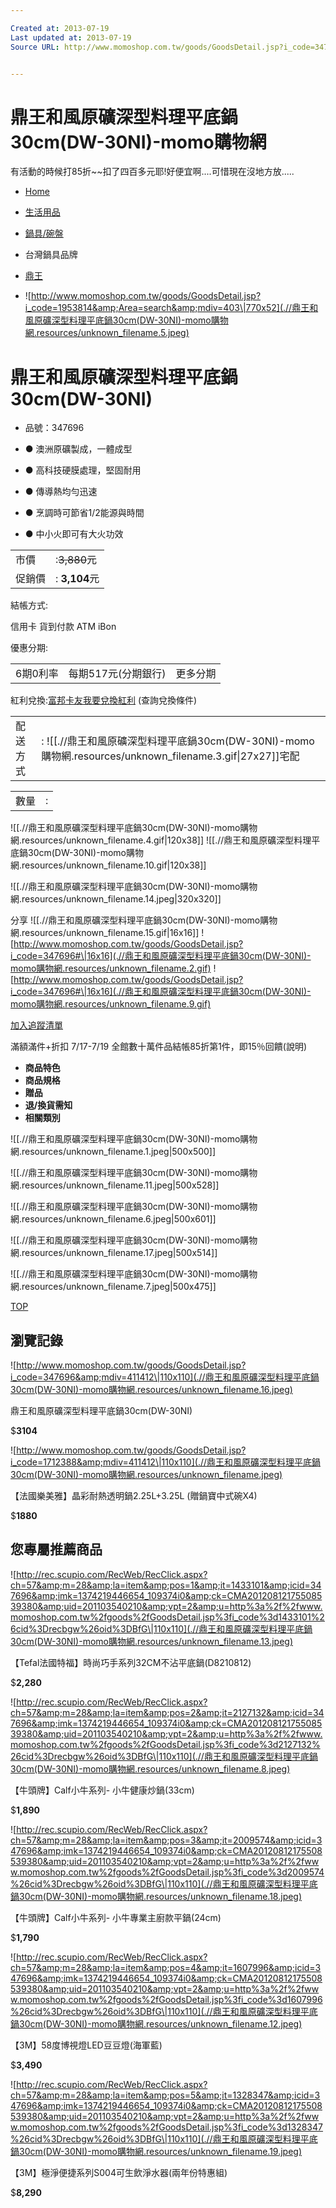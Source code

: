 ```yaml
---

Created at: 2013-07-19
Last updated at: 2013-07-19
Source URL: http://www.momoshop.com.tw/goods/GoodsDetail.jsp?i_code=347696


---
```


# 鼎王和風原礦深型料理平底鍋30cm(DW-30NI)-momo購物網


有活動的時候打85折~~扣了四百多元耶!好便宜啊....可惜現在沒地方放.....

* [Home](http://www.momoshop.com.tw/)

* [生活用品](http://www.momoshop.com.tw/category/LgrpCategory.jsp?l_code=1799900000&amp;FTOOTH=17)
* [鍋具/碗盤](http://www.momoshop.com.tw/category/LgrpCategory.jsp?l_code=1716800000)
* 台灣鍋具品牌
* [鼎王](http://www.momoshop.com.tw/category/DgrpCategory.jsp?d_code=1716803028)

* ![http://www.momoshop.com.tw/goods/GoodsDetail.jsp?i_code=1953814&amp;Area=search&amp;mdiv=403\|770x52](.//鼎王和風原礦深型料理平底鍋30cm(DW-30NI)-momo購物網.resources/unknown_filename.5.jpeg)

# 鼎王和風原礦深型料理平底鍋30cm(DW-30NI)

* 品號：347696

* ● 澳洲原礦製成，一體成型
* ● 高科技硬膜處理，堅固耐用
* ● 傳導熱均勻迅速
* ● 烹調時可節省1/2能源與時間
* ● 中小火即可有大火功效

|     |     |
| --- | --- |
| 市價  | :~~3,880~~元 |     |     |
| 促銷價 | : **3,104**元 |     |     |

結帳方式:

信用卡
貨到付款
ATM
iBon

優惠分期:

|     |     |     |
| --- | --- | --- |
| 6期0利率 | 每期517元(分期銀行) | 更多分期 |

紅利兌換:[富邦卡友我要兌換紅利](http://www.momoshop.com.tw/goods/GoodsDetail.jsp?i_code=347696#) (查詢兌換條件)

|     |     |
| --- | --- |
| 配送方式 | : ![[.//鼎王和風原礦深型料理平底鍋30cm(DW-30NI)-momo購物網.resources/unknown_filename.3.gif\\|27x27]]宅配 |

|     |     |
| --- | --- |
| 數量  | :   |

![[.//鼎王和風原礦深型料理平底鍋30cm(DW-30NI)-momo購物網.resources/unknown_filename.4.gif|120x38]]
![[.//鼎王和風原礦深型料理平底鍋30cm(DW-30NI)-momo購物網.resources/unknown_filename.10.gif|120x38]]

![[.//鼎王和風原礦深型料理平底鍋30cm(DW-30NI)-momo購物網.resources/unknown_filename.14.jpeg\|320x320]]

分享
![[.//鼎王和風原礦深型料理平底鍋30cm(DW-30NI)-momo購物網.resources/unknown_filename.15.gif|16x16]]
![http://www.momoshop.com.tw/goods/GoodsDetail.jsp?i_code=347696#\|16x16](.//鼎王和風原礦深型料理平底鍋30cm(DW-30NI)-momo購物網.resources/unknown_filename.2.gif)
![http://www.momoshop.com.tw/goods/GoodsDetail.jsp?i_code=347696#\|16x16](.//鼎王和風原礦深型料理平底鍋30cm(DW-30NI)-momo購物網.resources/unknown_filename.9.gif)

[加入追蹤清單](http://www.momoshop.com.tw/goods/GoodsDetail.jsp?i_code=347696#)

滿額滿件+折扣
7/17-7/19 全館數十萬件品結帳85折第1件，即15％回饋(說明)

* ****商品特色****
* **商品規格**
* **贈品**
* **退/換貨需知**
* **相關類別**

![[.//鼎王和風原礦深型料理平底鍋30cm(DW-30NI)-momo購物網.resources/unknown_filename.1.jpeg\|500x500]]

![[.//鼎王和風原礦深型料理平底鍋30cm(DW-30NI)-momo購物網.resources/unknown_filename.11.jpeg\|500x528]]

![[.//鼎王和風原礦深型料理平底鍋30cm(DW-30NI)-momo購物網.resources/unknown_filename.6.jpeg\|500x601]]

![[.//鼎王和風原礦深型料理平底鍋30cm(DW-30NI)-momo購物網.resources/unknown_filename.17.jpeg\|500x514]]

![[.//鼎王和風原礦深型料理平底鍋30cm(DW-30NI)-momo購物網.resources/unknown_filename.7.jpeg\|500x475]]

[TOP](http://www.momoshop.com.tw/goods/GoodsDetail.jsp?i_code=347696#vendordetail)

## 瀏覽記錄

![http://www.momoshop.com.tw/goods/GoodsDetail.jsp?i_code=347696&amp;mdiv=411412\|110x110](.//鼎王和風原礦深型料理平底鍋30cm(DW-30NI)-momo購物網.resources/unknown_filename.16.jpeg)

鼎王和風原礦深型料理平底鍋30cm(DW-30NI)

$**3104**

![http://www.momoshop.com.tw/goods/GoodsDetail.jsp?i_code=1712388&amp;mdiv=411412\|110x110](.//鼎王和風原礦深型料理平底鍋30cm(DW-30NI)-momo購物網.resources/unknown_filename.jpeg)

【法國樂美雅】晶彩耐熱透明鍋2.25L+3.25L (贈鍋寶中式碗X4)

$**1880**

## 您專屬推薦商品

![http://rec.scupio.com/RecWeb/RecClick.aspx?ch=57&amp;m=28&amp;la=item&amp;pos=1&amp;it=1433101&amp;icid=347696&amp;imk=1374219446654_109374i0&amp;ck=CMA20120812175508539380&amp;uid=201103540210&amp;vpt=2&amp;u=http%3a%2f%2fwww.momoshop.com.tw%2fgoods%2fGoodsDetail.jsp%3fi_code%3d1433101%26cid%3Drecbgw%26oid%3DBfG\|110x110](.//鼎王和風原礦深型料理平底鍋30cm(DW-30NI)-momo購物網.resources/unknown_filename.13.jpeg)

【Tefal法國特福】時尚巧手系列32CM不沾平底鍋(D8210812)

$**2,280**

![http://rec.scupio.com/RecWeb/RecClick.aspx?ch=57&amp;m=28&amp;la=item&amp;pos=2&amp;it=2127132&amp;icid=347696&amp;imk=1374219446654_109374i0&amp;ck=CMA20120812175508539380&amp;uid=201103540210&amp;vpt=2&amp;u=http%3a%2f%2fwww.momoshop.com.tw%2fgoods%2fGoodsDetail.jsp%3fi_code%3d2127132%26cid%3Drecbgw%26oid%3DBfG\|110x110](.//鼎王和風原礦深型料理平底鍋30cm(DW-30NI)-momo購物網.resources/unknown_filename.8.jpeg)

【牛頭牌】Calf小牛系列- 小牛健康炒鍋(33cm)

$**1,890**

![http://rec.scupio.com/RecWeb/RecClick.aspx?ch=57&amp;m=28&amp;la=item&amp;pos=3&amp;it=2009574&amp;icid=347696&amp;imk=1374219446654_109374i0&amp;ck=CMA20120812175508539380&amp;uid=201103540210&amp;vpt=2&amp;u=http%3a%2f%2fwww.momoshop.com.tw%2fgoods%2fGoodsDetail.jsp%3fi_code%3d2009574%26cid%3Drecbgw%26oid%3DBfG\|110x110](.//鼎王和風原礦深型料理平底鍋30cm(DW-30NI)-momo購物網.resources/unknown_filename.18.jpeg)

【牛頭牌】Calf小牛系列- 小牛專業主廚款平鍋(24cm)

$**1,790**

![http://rec.scupio.com/RecWeb/RecClick.aspx?ch=57&amp;m=28&amp;la=item&amp;pos=4&amp;it=1607996&amp;icid=347696&amp;imk=1374219446654_109374i0&amp;ck=CMA20120812175508539380&amp;uid=201103540210&amp;vpt=2&amp;u=http%3a%2f%2fwww.momoshop.com.tw%2fgoods%2fGoodsDetail.jsp%3fi_code%3d1607996%26cid%3Drecbgw%26oid%3DBfG\|110x110](.//鼎王和風原礦深型料理平底鍋30cm(DW-30NI)-momo購物網.resources/unknown_filename.12.jpeg)

【3M】58度博視燈LED豆豆燈(海軍藍)

$**3,490**

![http://rec.scupio.com/RecWeb/RecClick.aspx?ch=57&amp;m=28&amp;la=item&amp;pos=5&amp;it=1328347&amp;icid=347696&amp;imk=1374219446654_109374i0&amp;ck=CMA20120812175508539380&amp;uid=201103540210&amp;vpt=2&amp;u=http%3a%2f%2fwww.momoshop.com.tw%2fgoods%2fGoodsDetail.jsp%3fi_code%3d1328347%26cid%3Drecbgw%26oid%3DBfG\|110x110](.//鼎王和風原礦深型料理平底鍋30cm(DW-30NI)-momo購物網.resources/unknown_filename.19.jpeg)

【3M】極淨便捷系列S004可生飲淨水器(兩年份特惠組)

$**8,290**

